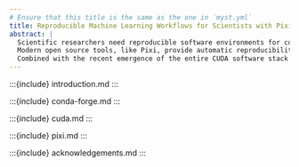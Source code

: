 ```yaml
---
# Ensure that this title is the same as the one in `myst.yml`
title: Reproducible Machine Learning Workflows for Scientists with Pixi
abstract: |
  Scientific researchers need reproducible software environments for complex applications that can run across heterogeneous computing platforms.
  Modern open source tools, like Pixi, provide automatic reproducibility solutions for all dependencies while providing a high level interface well suited for researchers.
  Combined with the recent emergence of the entire CUDA software stack &mdash; from compilers to development libraries &mdash; being supported on conda-forge, researchers are now able to easily specify their exact hardware acceleration requirements and software dependencies and get portable computational environments locked down to the hash level.
---
```


:::{include} introduction.md
:::

:::{include} conda-forge.md
:::

:::{include} cuda.md
:::

:::{include} pixi.md
:::

:::{include} acknowledgements.md
:::
